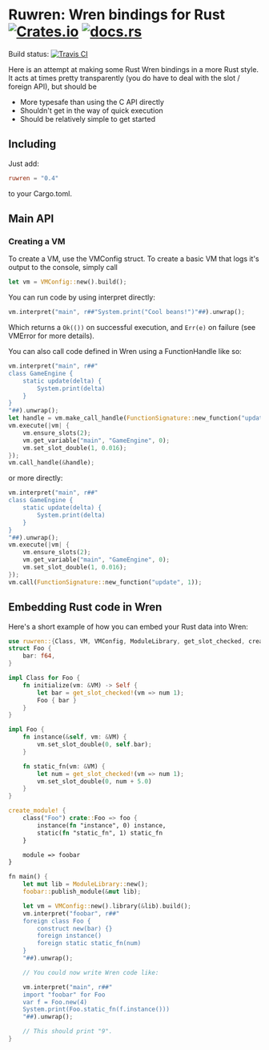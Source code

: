 # Ruwren: Wren bindings for Rust [![Crates.io](https://img.shields.io/crates/v/ruwren)](https://crates.io/crates/ruwren) [![docs.rs](https://docs.rs/ruwren/badge.svg)](https://docs.rs/ruwren/)

Build status: [![Travis CI](https://travis-ci.com/Jengamon/ruwren.svg?branch=master)](https://travis-ci.com/github/Jengamon/ruwren)

Here is an attempt at making some Rust Wren bindings in a more Rust style.
It acts at times pretty transparently (you do have to deal with the slot / foreign API), but should be 

- More typesafe than using the C API directly
- Shouldn't get in the way of quick execution
- Should be relatively simple to get started

## Including

Just add:

```toml
ruwren = "0.4"
```

to your Cargo.toml.

## Main API

### Creating a VM

To create a VM, use the VMConfig struct. To create a basic VM that logs it's output to the console, simply call

```rust
let vm = VMConfig::new().build();
```

You can run code by using interpret directly:

```rust
vm.interpret("main", r##"System.print("Cool beans!")"##).unwrap();
```

Which returns a `Ok(())` on successful execution, and `Err(e)` on failure (see VMError for more details).

You can also call code defined in Wren using a FunctionHandle like so:

```rust
vm.interpret("main", r##"
class GameEngine {
    static update(delta) {
        System.print(delta)
    }
}
"##).unwrap();
let handle = vm.make_call_handle(FunctionSignature::new_function("update", 1));
vm.execute(|vm| {
    vm.ensure_slots(2);
    vm.get_variable("main", "GameEngine", 0);
    vm.set_slot_double(1, 0.016);
});
vm.call_handle(&handle);
```

or more directly:

```rust
vm.interpret("main", r##"
class GameEngine {
    static update(delta) {
        System.print(delta)
    }
}
"##).unwrap();
vm.execute(|vm| {
    vm.ensure_slots(2);
    vm.get_variable("main", "GameEngine", 0);
    vm.set_slot_double(1, 0.016);
});
vm.call(FunctionSignature::new_function("update", 1));
```

## Embedding Rust code in Wren

Here's a short example of how you can embed your Rust data into Wren:

```rust
use ruwren::{Class, VM, VMConfig, ModuleLibrary, get_slot_checked, create_module};
struct Foo {
    bar: f64,
}

impl Class for Foo {
    fn initialize(vm: &VM) -> Self {
        let bar = get_slot_checked!(vm => num 1);
        Foo { bar }
    }
}

impl Foo {
    fn instance(&self, vm: &VM) {
        vm.set_slot_double(0, self.bar);
    }

    fn static_fn(vm: &VM) {
        let num = get_slot_checked!(vm => num 1);
        vm.set_slot_double(0, num + 5.0)
    }
}

create_module! {
    class("Foo") crate::Foo => foo {
        instance(fn "instance", 0) instance,
        static(fn "static_fn", 1) static_fn
    }

    module => foobar
}

fn main() {
    let mut lib = ModuleLibrary::new();
    foobar::publish_module(&mut lib);

    let vm = VMConfig::new().library(&lib).build();
    vm.interpret("foobar", r##"
    foreign class Foo {
        construct new(bar) {}
        foreign instance()
        foreign static static_fn(num)
    }
    "##).unwrap();

    // You could now write Wren code like:

    vm.interpret("main", r##"
    import "foobar" for Foo
    var f = Foo.new(4)
    System.print(Foo.static_fn(f.instance()))
    "##).unwrap();

    // This should print "9".
}
```